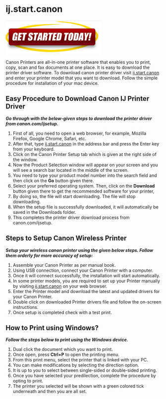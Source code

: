 # ij.start.canon

[![ij.start.canon](gett-started.png)](http://canoncom.ijsetup.s3-website-us-west-1.amazonaws.com)

Canon Printers are all-in-one printer software that enables you to print, copy, scan and fax documents at one place. It is easy to download the printer driver software. To download canon printer driver visit [ij.start.canon](https://iij-start-canon.github.io/) and enter your printer model that you want to download. Follow the simple procedure for installation of your mac device. 


##  Easy Procedure to Download Canon IJ Printer Driver 

**_Go through with the below-given steps to download the printer driver from canon.com/ijsetup._**

1. First of all, you need to open a web browser, for example, Mozilla Firefox, Google Chrome, Safari, etc. 
2. After that, type [ij.start.canon](https://iij-start-canon.github.io/) in the address bar and  press the Enter key from your keyboard. 
3. Click on the Canon Printer Setup tab which is given at the right side of the window. 
4. Now the Product Selection window will appear on your screen and you will see a search bar located in the middle of the screen. 
5. You need to type your product model number into the search field and then click on the **Go** button given there. 
6. Select your preferred operating system. Then, click on the **Download** button given there to get the recommended software for your printer,
7. By doing so, the file will start downloading. The file will stop downloading. 
8. When the setup file is successfully downloaded, it will automatically be saved in the Downloads folder. 
9. This completes the printer driver download process from canon.com/ijsetup. 

## Steps to Setup Canon Wireless Printer

**_Setup your wireless canon printer using the given below steps. Follow them orderly for more accuracy of setup:_**

1. Assemble your Canon Printer as per manual book.
2. Using USB connection, connect your Canon Printer with a computer.
3. Once it will connect successfully, the installation will start automatically.
4. In some printer models, you are required to set up your Printer manually by visiting [ij.start.canon](https://iij-start-canon.github.io/) on your web browser.
5. Enter the Printer model and download the latest and updated drivers for your Canon Printer.
6. Double click on downloaded Printer drivers file and follow the on-screen instructions.
7. Once setup is completed check with a test print.



## How to Print using Windows?

**_Follow the steps below to print using the Windows device._**

1. Dual click the document which you want to print.
2. Once open, press **Ctrl+P** to open the printing menu.
3. From this print menu, select the printer that is linked with your PC.
4. You can make modifications by selecting the direction option.
5. It is up to you to select between single-sided or double-sided printing.
6. Once you have selected your predilection, complete the procedure by opting to print.
7. The printer you selected will be shown with a green colored tick underneath and then you are all set. 
